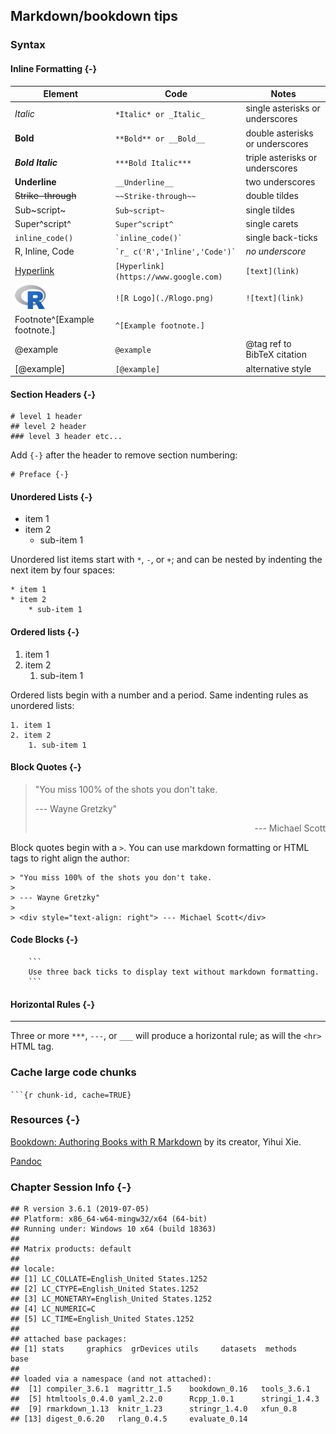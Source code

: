 ## Markdown/bookdown tips

### Syntax
#### Inline Formatting {-}

Element | Code | Notes
--- | --- | ---
*Italic* | `*Italic* or _Italic_` | single asterisks or underscores
**Bold** | `**Bold** or __Bold__` | double asterisks or underscores
***Bold Italic*** | `***Bold Italic***` | triple asterisks or underscores
__Underline__ | `__Underline__` | two underscores
~~Strike-through~~ | `~~Strike-through~~` | double tildes
Sub~script~ | `Sub~script~` | single tildes
Super^script^ | `Super^script^` | single carets
`inline_code()` | `` `inline_code()` `` | single back-ticks
R, Inline, Code | `` `r_ c('R','Inline','Code')` `` | *no underscore*
[Hyperlink](https://www.google.com) | `[Hyperlink](https://www.google.com)` | `[text](link)`
![R Logo](./Rlogo.png) | `![R Logo](./Rlogo.png)` | `![text](link)`
Footnote^[Example footnote.] | `^[Example footnote.]` | 
@example | `@example` | \@tag ref to BibTeX citation
[@example] | `[@example]` | alternative style

#### Section Headers {-}

```
# level 1 header
## level 2 header
### level 3 header etc...
```

Add `{-}` after the header to remove section numbering:

```
# Preface {-}
```
#### Unordered Lists {-}

* item 1
* item 2
    * sub-item 1

Unordered list items start with `*`, `-`, or `+`; and can be nested by indenting the next item by four spaces:

```
* item 1
* item 2
    * sub-item 1
```
#### Ordered lists {-}

1. item 1
2. item 2
    1. sub-item 1

Ordered lists begin with a number and a period. Same indenting rules as unordered lists:

```
1. item 1
2. item 2
    1. sub-item 1
```

#### Block Quotes {-}

> "You miss 100% of the shots you don't take.
>
> --- Wayne Gretzky"
>
> <div style="text-align: right"> --- Michael Scott</div>

Block quotes begin with a `>`. You can use markdown formatting or HTML tags to right align the author:

```
> "You miss 100% of the shots you don't take.
>
> --- Wayne Gretzky"
>
> <div style="text-align: right"> --- Michael Scott</div>
```



#### Code Blocks {-}

```
    ```
    Use three back ticks to display text without markdown formatting.
    ```
```
#### Horizontal Rules {-}

***

Three or more `***`, `---`, or `___` will produce a horizontal rule; as will the `<hr>` HTML tag.

### Cache large code chunks

` ```{r chunk-id, cache=TRUE} `

### Resources {-}
[Bookdown: Authoring Books with R Markdown](https://bookdown.org/yihui/bookdown) by its creator, Yihui Xie.

[Pandoc](https://pandoc.org/)

### Chapter Session Info {-}

```
## R version 3.6.1 (2019-07-05)
## Platform: x86_64-w64-mingw32/x64 (64-bit)
## Running under: Windows 10 x64 (build 18363)
## 
## Matrix products: default
## 
## locale:
## [1] LC_COLLATE=English_United States.1252 
## [2] LC_CTYPE=English_United States.1252   
## [3] LC_MONETARY=English_United States.1252
## [4] LC_NUMERIC=C                          
## [5] LC_TIME=English_United States.1252    
## 
## attached base packages:
## [1] stats     graphics  grDevices utils     datasets  methods   base     
## 
## loaded via a namespace (and not attached):
##  [1] compiler_3.6.1  magrittr_1.5    bookdown_0.16   tools_3.6.1    
##  [5] htmltools_0.4.0 yaml_2.2.0      Rcpp_1.0.1      stringi_1.4.3  
##  [9] rmarkdown_1.13  knitr_1.23      stringr_1.4.0   xfun_0.8       
## [13] digest_0.6.20   rlang_0.4.5     evaluate_0.14
```
